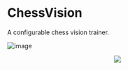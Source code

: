 # ChessVision
A configurable chess vision trainer.

![image](https://user-images.githubusercontent.com/53770200/114823230-8eefba80-9e06-11eb-8b2a-fc3e15348e14.png)
<p align="center">
  <img src="https://user-images.githubusercontent.com/53770200/114823066-55b74a80-9e06-11eb-8f8c-ac3d1d06e97e.png"/>
</p>

